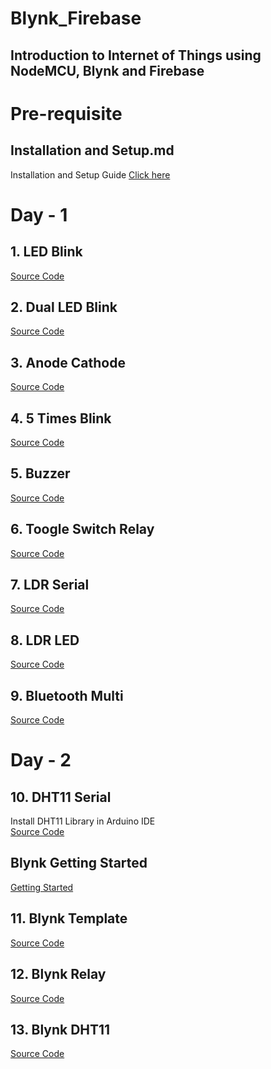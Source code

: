 # Blynk_Firebase
## Introduction to Internet of Things using NodeMCU, Blynk and Firebase

# Pre-requisite
## Installation and Setup.md
Installation and Setup Guide [Click here](https://github.com/SinkuKumar/Blynk_Firebase/blob/main/Installation_Setup.md)

# Day - 1
## 1. LED Blink
[Source Code](https://github.com/SinkuKumar/Blynk_Firebase/blob/main/1_LED_Blink/1_LED_Blink.ino)

## 2. Dual LED Blink
[Source Code](https://github.com/SinkuKumar/Blynk_Firebase/blob/main/2_LED_Blink/2_LED_Blink.ino)

## 3. Anode Cathode
[Source Code](https://github.com/SinkuKumar/Blynk_Firebase/blob/main/3_Anode_Cathode/3_Anode_Cathode.ino)

## 4. 5 Times Blink
[Source Code](https://github.com/SinkuKumar/Blynk_Firebase/blob/main/4_LED_COUNT/4_LED_COUNT.ino)

## 5. Buzzer
[Source Code](https://github.com/SinkuKumar/Blynk_Firebase/blob/main/5_Buzzer/5_Buzzer.ino)

## 6. Toogle Switch Relay
[Source Code](https://github.com/SinkuKumar/Blynk_Firebase/blob/main/6_Toggle_Switch_Relay/6_Toggle_Switch_Relay.ino)

## 7. LDR Serial
[Source Code](https://github.com/SinkuKumar/Blynk_Firebase/blob/main/7_LDR_Serial/7_LDR_Serial.ino)

## 8. LDR LED
[Source Code](https://github.com/SinkuKumar/Blynk_Firebase/blob/main/8_LDR_LED/8_LDR_LED.ino)

## 9. Bluetooth Multi
[Source Code](https://github.com/SinkuKumar/Blynk_Firebase/blob/main/9_Bluetooth_Multi/9_Bluetooth_Multi.ino)

# Day - 2
## 10. DHT11 Serial
Install DHT11 Library in Arduino IDE<br>
[Source Code](https://github.com/SinkuKumar/Blynk_Firebase/blob/main/10_DHT_Serial/10_DHT_Serial.ino)

## Blynk Getting Started
[Getting Started](https://github.com/SinkuKumar/Blynk_Firebase/blob/main/BLYNK_Getting_Started.md)

## 11. Blynk Template
[Source Code](https://github.com/SinkuKumar/Blynk_Firebase/blob/main/11_Blink_Template/11_Blink_Template.ino)

## 12. Blynk Relay
[Source Code](https://github.com/SinkuKumar/Blynk_Firebase/blob/main/12_Blynk_Relay/12_Blynk_Relay.ino)

## 13. Blynk DHT11
[Source Code](https://github.com/SinkuKumar/Blynk_Firebase/blob/main/13_Blink_DHT11/13_Blink_DHT11.ino)

